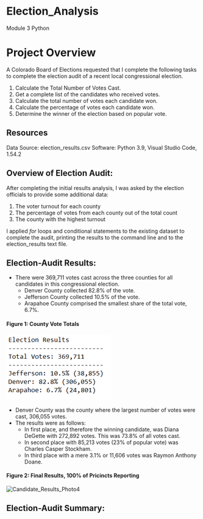 # Election_Analysis
Module 3 Python


# Project Overview
A Colorado Board of Elections requested that I complete the following tasks to complete the election audit of a recent local congressional election.

1. Calculate the Total Number of Votes Cast.
2. Get a complete list of the candidates who received votes.
3. Calculate the total number of votes each candidate won.
4. Calculate the percentage of votes each candidate won. 
5. Determine the winner of the election based on popular vote.

## Resources
 Data Source: election_results.csv
 Software: Python 3.9, Visual Studio Code, 1.54.2
  
 ## Overview of Election Audit:
 After completing the initial results analysis, I was asked by the election officials to provide some additional data:
 1. The voter turnout for each county
 2. The percentage of votes from each county out of the total count
 3. The county with the highest turnout

I applied *for* loops and conditional statements to the existing dataset to complete the audit, printing the results to the command line and to the election_results text file.
 
 ## Election-Audit Results:
 + There were 369,711 votes cast across the three counties for all candidates in this congressional election.
    - Denver County collected 82.8% of the vote.
    - Jefferson County collected 10.5% of the vote.
    - Arapahoe County comprised the smallest share of the total vote, 6.7%.
 #### Figure 1: County Vote Totals
 ![6eTextBoxSolution](6eTextBoxSolution.png)
 + Denver County was the county where the largest number of votes were cast, 306,055 votes.
 + The results were as follows:
    - In first place, and therefore the winning candidate, was Diana DeGette with 272,892 votes. This was 73.8% of all votes cast.
    - In second place with 85,213 votes (23% of popular vote) was Charles Casper Stockham.
    - In third place with a mere 3.1% or 11,606 votes was Raymon Anthony Doane.
 #### Figure 2: Final Results, 100% of Pricincts Reporting
 ![Candidate_Results_Photo4](Candidate_Results_Photo4.png)
 
 ## Election-Audit Summary:
